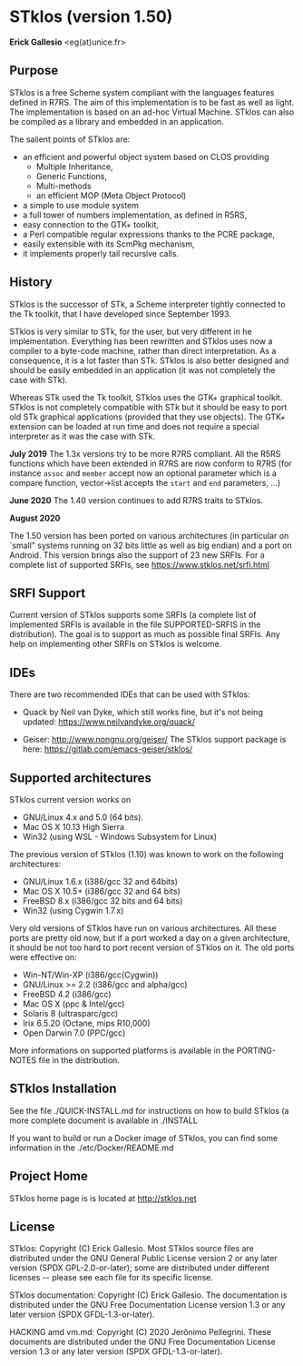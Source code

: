 STklos (version 1.50)
=====================

**Erick Gallesio** <eg(at)unice.fr>


Purpose
-------

STklos is a free Scheme system compliant with the languages features
defined in R7RS. The aim of this implementation is to be fast as well
as light. The implementation is based on an ad-hoc Virtual
Machine. STklos can also be compiled as a library and embedded in an
application.

The salient points of STklos are:

 - an efficient and powerful object system based on CLOS providing
    - Multiple Inheritance,
    - Generic Functions,
    - Multi-methods
    - an efficient MOP (Meta Object Protocol)
 - a simple to use module system
 - a full tower of numbers implementation, as defined in R5RS,
 - easy connection to the GTK+ toolkit,
 - a Perl compatible regular expressions thanks to the PCRE package,
 - easily extensible with its ScmPkg mechanism,
 - it implements properly tail recursive calls.

History
-------

STklos is the successor of STk, a Scheme interpreter tightly connected
to the Tk toolkit, that I have developed since September 1993.

STklos is very similar to STk, for the user, but very different in he
implementation. Everything has been rewritten and STklos uses now a
compiler to a byte-code machine, rather than direct interpretation.
As a consequence, it is a lot faster than STk.  STklos is also better
designed and should be easily embedded in an application (it was not
completely the case with STk).

Whereas STk used the Tk toolkit, STklos uses the GTK+ graphical
toolkit. STklos is not completely compatible with STk but it should be
easy to port old STk graphical applications (provided that they use
objects). The GTK+ extension can be loaded at run time and does not
require a special interpreter as it was the case with STk.

**July 2019**
The 1.3x versions try to be more R7RS compliant. All the
R5RS functions which have been extended in R7RS are now conform to
R7RS (for instance `assoc` and `member` accept now an optional
parameter which is a compare function, vector->list accepts the
`start` and `end` parameters, ...)

**June 2020**
The 1.40 version continues to add R7RS traits to STklos.

**August 2020** 

The 1.50 version has been ported on various architectures (in
particular on `small" systems running on 32 bits little as well as big
endian) and a port on Android.  This version brings also the support
of 23 new SRFIs. For a complete list of supported SRFIs, see
https://www.stklos.net/srfi.html


SRFI Support
------------

Current version of STklos supports some SRFIs (a complete list of
implemented SRFIs is available in the file SUPPORTED-SRFIS in the
distribution). The goal is to support as much as possible final
SRFIs. Any help on implementing other SRFIs on STklos is welcome.

IDEs
----

There are two recommended IDEs that can be used with STklos:

* Quack by Neil van Dyke, which still works fine, but it's not being updated:
  https://www.neilvandyke.org/quack/

* Geiser:
  http://www.nongnu.org/geiser/
  The STklos support package is here: https://gitlab.com/emacs-geiser/stklos/

Supported architectures
----------------------

STklos current version works on
- GNU/Linux 4.x and 5.0  (64 bits).
- Mac OS X 10.13 High Sierra
- Win32 (using WSL - Windows Subsystem for Linux)


The previous version of STklos (1.10) was known to work on the following
architectures:

- GNU/Linux 1.6.x (i386/gcc 32 and 64bits)
- Mac OS X 10.5+ (i386/gcc 32 and 64 bits)
- FreeBSD 8.x (i386/gcc 32 bits and 64 bits)
- Win32 (using Cygwin 1.7.x)

Very old versions of STklos have run on various architectures. All
these ports are pretty old now, but if a port worked a day on a given
architecture, it should be not too hard to port recent version of
STklos on it. The old ports were effective on:

- Win-NT/Win-XP (i386/gcc(Cygwin))
- GNU/Linux >= 2.2 (i386/gcc and alpha/gcc)
- FreeBSD 4.2 (i386/gcc)
- Mac OS X (ppc & Intel/gcc)
- Solaris 8 (ultrasparc/gcc)
- Irix 6.5.20 (Octane, mips R10,000)
- Open Darwin 7.0 (PPC/gcc)

More informations on supported platforms is available in the
PORTING-NOTES file in the distribution.

STklos Installation
-------------------

See the file ./QUICK-INSTALL.md for instructions on how to build STklos (a
more complete document is available in ./INSTALL

If you want to build or run a Docker image of STklos, you can find some information
in the ./etc/Docker/README.md

Project Home
------------

STklos home page is is located at http://stklos.net

License
-------

STklos: Copyright (C) Erick Gallesio. Most STklos source files are distributed under the GNU General Public License version 2 or any later version (SPDX GPL-2.0-or-later); some are distributed under different licenses -- please see each file for its specific license.

STklos documentation: Copyright (C) Erick Gallesio. The documentation is distributed under the GNU Free Documentation License version 1.3 or any later version (SPDX GFDL-1.3-or-later).

HACKING amd vm.md: Copyright (C) 2020 Jerônimo Pellegrini. These documents are distributed under the GNU Free Documentation License version 1.3 or any later version (SPDX GFDL-1.3-or-later).

